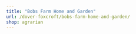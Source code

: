 ```yaml
---
title: "Bobs Farm Home and Garden"
url: /dover-foxcroft/bobs-farm-home-and-garden/
shop: agrarian
---
```

